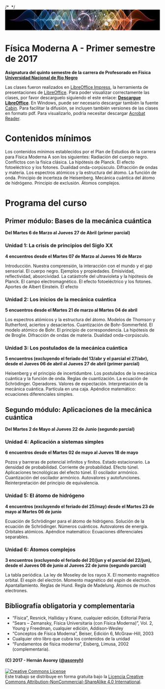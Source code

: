 /* <img alt="" style="border-width:0" src="clasehttps://www.dropbox.com/s/4no2nlcmj78n742/banner-moderna.png?raw=1"> */
![Banner](materiales/banner-moderna.png)

# Física Moderna A - Primer semestre de 2017

**Asignatura del quinto semestre de la carrera de Profesorado en Física [Universidad Nacional de Río Negro](http://www.unrn.edu.ar/ "UNRN")**

Las clases fueron realizados en [LibreOffice Impress](https://es.libreoffice.org/descubre/impress/), la herramienta de presentaciones de [LibreOffice](https://es.libreoffice.org/). Para poder visualizar correctamente las clases, por favor descarguelo siguiendo el este enlace: **[Descargue LibreOffice](https://es.libreoffice.org/descarga/libreoffice-estable/)**. En Windows, puede ser necesario descargar también la fuente [Cabin](https://www.fontsquirrel.com/fonts/download/cabin). Para facilitar la difusión, se incluyen también versiones de las clases en formato pdf. Para visualizarlo, podría necesitar descargar [Acrobat Reader](https://get.adobe.com/es/reader).

# Contenidos mínimos

Los contenidos mínimos establecidos por el Plan de Estudios de la carrera para Física Moderna A son los siguientes: Radiación del cuerpo negro. Conflictos con la física clásica. La hipótesis de Planck. El efecto fotoeléctrico y los fotones. Dualidad onda-corpúsculo. Difracción de ondas y materia. Los espectros atómicos y la estructura del átomo. La función de onda. Principio de incerteza de Heisenberg. Mecánica cuántica del átomo de hidrógeno. Principio de exclusión. Átomos complejos. 

# Programa del curso

## Primer módulo: Bases de la mecánica cuántica
**Del Martes 6 de Marzo al Jueves 27 de Abril (primer parcial)**

### Unidad 1: La crisis de principios del Siglo XX
**4 encuentros desde el Martes 07 de Marzo al Jueves 16 de Marzo**

Introducción. Nuestra comprensión, la interacción con el mundo y el gap sensorial. El cuerpo negro. Ejemplos y propiedades. Emisividad, reflectividad, absorcividad. La catástrofe del ultravioleta y la hipótesis de Planck. El campo electromagnético. El efecto fotoeléctrico y los fotones. Aportes de Albert Einstein. El efecto 

### Unidad 2: Los inicios de la mecánica cuántica 
**5 encuentros desde el Martes 21 de marzo al Martes 04 de abril** 

Los espectros atómicos y la estructura del átomo. Modelos de Thomson y Rutherford, aciertos y desaciertos. Cuantización de Bohr-Sommerfeld. El modelo atómico de Bohr. El principio de correspondencia. La hipótesis de de Broglie. Difracción de ondas de materia. Dualidad onda-corpúsculo.

### Unidad 3: Los postulados de la mecánica cuántica
**5 encuentros (excluyendo el feriado del 13/abr y el parcial el 27/abr), desde el Jueves 06 de abril al Jueves 27 de abril (primer parcial)**

Heisenberg y el principio de incertidumbre. Los postulados de la mecánica cuántica y la función de onda. Reglas de cuantización. La ecuación de Schrödinger. Operadores. Valores de expectación. Interpretación de la mecánica cuántica. Partícula en una caja. Apéndice matemático: ecuaciones diferenciales simples.

## Segundo módulo: Aplicaciones de la mecánica cuántica
**Del Martes 2 de Mayo al Jueves 22 de Junio (segundo parcial)**

### Unidad 4: Aplicación a sistemas simples
**6 encuentros desde el Martes 02 de mayo al Jueves 18 de mayo**

Pozos y barreras de potencial infinitos y finitos. Estado estacionario. La densidad de probabilidad. Corriente de probabilidad. Efecto túnel. Aplicaciones tecnológicas del efecto túnel. El oscilador armónico. Cuantización del oscilador armónico. Autovalores y autofunciones. Reinterpretación del principio de equivalencia.

### Unidad 5: El átomo de hidrógeno
**4 encuentros (excluyendo el feriado del 25/may) desde el Martes 23 de mayo al Martes 06 de junio**

Ecuación de Schrödinger para el átomo de hidrógeno. Solución de la ecuación de Schrödinger. Números cuánticos. Autovalores de energía. Orbitales atómicos.
Apéndice matemático: Ecuaciones diferenciales separables.

### Unidad 6: Átomos complejos
**3 encuentros (excluyendo el feriado del 20/jun y el parcial del 22/jun), desde el Jueves 08 de junio al Jueves 22 de junio (segundo parcial)**

La tabla periódica. La ley de Moseley de los rayos X. El momento magnético orbital. El espín del electrón. Momento magnético del espín de electrón. Apantallamiento. Reglas de Hund. Regla de Madelung. Átomos de muchos electrones.

## Bibliografía obligatoria y complementaria

* “Física”, Resnick, Halliday y Krane, cualquier edición, Editorial Patria 
* “Sears – Zemansky, Física Universitaria (con Física Moderna)”, Vol. 2, Young y Freedman, cualquier edición, Addison-Wesley
* “Conceptos de Física Moderna”, Beiser, Edición 6, McGraw-Hill, 2003
* Cualquier otro libro que cubra los contenidos de la unidad
* “Fundamentos de física moderna”, Eisberg, Limusa, 2002 (complementaria).

#### (C) 2017 - Hernán Asorey ([@asoreyh](https://twitter.com/asoreyh/))

<a rel="license" href="http://creativecommons.org/licenses/by-nc-sa/4.0/"><img alt="Creative Commons License" style="border-width:0" src="https://i.creativecommons.org/l/by-nc-sa/4.0/88x31.png" /></a><br />Este trabajo se distribuye en forma gratuita bajo la <a rel="license" href="http://creativecommons.org/licenses/by-nc-sa/4.0/">Licencia Creative Commons Attribution-NonCommercial-ShareAlike 4.0 International</a>.
